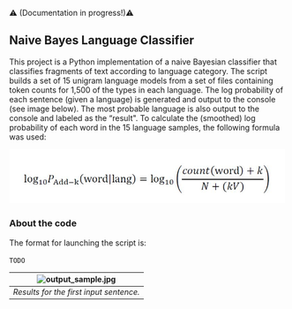 :warning: (Documentation in progress!):warning:

Naive Bayes Language Classifier
---

This project is a Python implementation of a naive Bayesian classifier that classifies fragments of text according to language category. The script builds a set of 15 unigram language models from a set of files containing token counts for 1,500 of the types in each language. The log probability of each sentence (given a language) is generated and output to the console (see image below). The most probable language is also output to the console and labeled as the “result".
To calculate the (smoothed) log probability of each word in the 15 language samples, the following formula was used:

<img src="formula1.jpg" alt="formula1.jpg" width="500"/>

### About the code

The format for launching the script is:  

```TODO```


| <img src="output_sample.jpg" alt="output_sample.jpg" width="1000"/> | 
|:--:| 
| *Results for the first input sentence.* |


